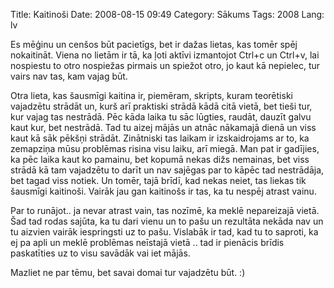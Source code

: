 Title: Kaitinoši
Date: 2008-08-15 09:49
Category: Sākums
Tags: 2008
Lang: lv

Es mēģinu un cenšos būt pacietīgs, bet ir dažas lietas, kas tomēr spēj nokaitināt. Viena no lietām ir tā, ka ļoti aktīvi izmantojot Ctrl+c un Ctrl+v, lai nospiestu to otro nospiežas pirmais un spiežot otro, jo kaut kā nepielec, tur vairs nav tas, kam vajag būt.

Otra lieta, kas šausmīgi kaitina ir, piemēram, skripts, kuram teorētiski vajadzētu strādāt un, kurš arī praktiski strādā kādā citā vietā, bet tieši tur, kur vajag tas nestrādā. Pēc kāda laika tu sāc lūgties, raudāt, dauzīt galvu kaut kur, bet nestrādā. Tad tu aizej mājās un atnāc nākamajā dienā un viss kaut kā sāk pēkšņi strādāt. Zinātniski tas laikam ir izskaidrojams ar to, ka zemapziņa mūsu problēmas risina visu laiku, arī miegā. Man pat ir gadījies, ka pēc laika kaut ko pamainu, bet kopumā nekas dižs nemainas, bet viss strādā kā tam vajadzētu to darīt un nav sajēgas par to kāpēc tad nestrādāja, bet tagad viss notiek. Un tomēr, tajā brīdī, kad nekas neiet, tas liekas tik šausmīgi kaitinoši. Vairāk jau gan kaitinošs ir tas, ka tu nespēj atrast vainu.

Par to runājot.. ja nevar atrast vain, tas nozīmē, ka meklē nepareizajā vietā. Šad tad rodas sajūta, ka tu dari vienu un to pašu un rezultāta nekāda nav un tu aizvien vairāk iespringsti uz to pašu. Vislabāk ir tad, kad tu to saproti, ka ej pa apli un meklē problēmas neīstajā vietā .. tad ir pienācis brīdis paskatīties uz to visu savādāk vai iet mājās.

Mazliet ne par tēmu, bet savai domai tur vajadzētu būt. :)
